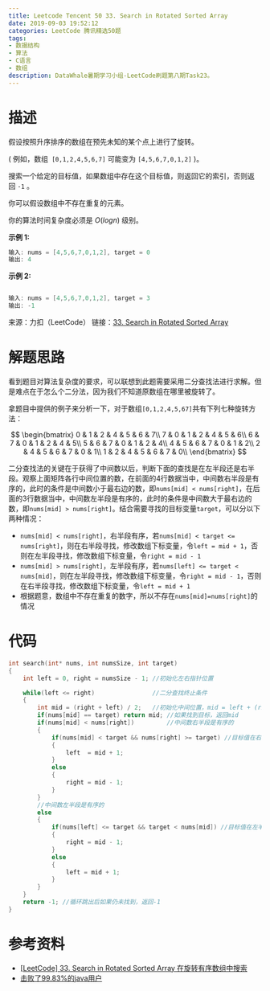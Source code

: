 ```yaml
---
title: Leetcode Tencent 50 33. Search in Rotated Sorted Array
date: 2019-09-03 19:52:12
categories: LeetCode 腾讯精选50题
tags:
- 数据结构
- 算法
- C语言
- 数组
description: DataWhale暑期学习小组-LeetCode刷题第八期Task23。
---
```


# 描述

假设按照升序排序的数组在预先未知的某个点上进行了旋转。

( 例如，数组` [0,1,2,4,5,6,7]` 可能变为 `[4,5,6,7,0,1,2]` )。

搜索一个给定的目标值，如果数组中存在这个目标值，则返回它的索引，否则返回 `-1` 。

你可以假设数组中不存在重复的元素。

你的算法时间复杂度必须是 $O(log n)$ 级别。

**示例 1:**

```c
输入: nums = [4,5,6,7,0,1,2], target = 0
输出: 4
```

**示例 2:**

```c

输入: nums = [4,5,6,7,0,1,2], target = 3
输出: -1
```

来源：力扣（LeetCode）
链接：[33. Search in Rotated Sorted Array](https://leetcode-cn.com/problems/search-in-rotated-sorted-array)

# 解题思路

看到题目对算法复杂度的要求，可以联想到此题需要采用二分查找法进行求解。但是难点在于怎么个二分法，因为我们不知道原数组在哪里被旋转了。

拿题目中提供的例子来分析一下，对于数组`[0,1,2,4,5,67]`共有下列七种旋转方法：

$$
\begin{bmatrix}
	0 & 1 & 2 & 4 & 5 & 6 & 7\\
    7 & 0 & 1 & 2 & 4 & 5 & 6\\
    6 & 7 & 0 & 1 & 2 & 4 & 5\\ 
    5 & 6 & 7 & 0 & 1 & 2 & 4\\
    4 & 5 & 6 & 7 & 0 & 1 & 2\\
    2 & 4 & 5 & 6 & 7 & 0 & 1\\
    1 & 2 & 4 & 5 & 6 & 7 & 0\\
\end{bmatrix}
$$

二分查找法的关键在于获得了中间数以后，判断下面的查找是在左半段还是右半段。观察上面矩阵各行中间位置的数，在前面的4行数据当中，中间数右半段是有序的，此时的条件是中间数小于最右边的数，即`nums[mid] < nums[right]`，在后面的3行数据当中，中间数左半段是有序的，此时的条件是中间数大于最右边的数，即`nums[mid] > nums[right]`。结合需要寻找的目标变量`target`，可以分以下两种情况：

- `nums[mid] < nums[right]`，右半段有序，若`nums[mid] < target <= nums[right]`，则在右半段寻找，修改数组下标变量，令`left = mid + 1`，否则在左半段寻找，修改数组下标变量，令`right = mid - 1`
- `nums[mid] > nums[right]`，左半段有序，若`nums[left] <= target < nums[mid]`，则在左半段寻找，修改数组下标变量，令`right = mid - 1`，否则在右半段寻找，修改数组下标变量，令`left = mid + 1`
- 根据题意，数组中不存在重复的数字，所以不存在`nums[mid]=nums[right]`的情况


# 代码


```c
int search(int* nums, int numsSize, int target)
{
    int left = 0, right = numsSize - 1; //初始化左右指针位置

    while(left <= right)                //二分查找终止条件
    {
        int mid = (right + left) / 2;   //初始化中间位置，mid = left + (right - left) / 2也可以
        if(nums[mid] == target) return mid; //如果找到目标，返回mid
        if(nums[mid] < nums[right])         //中间数右半段是有序的
        {
            if(nums[mid] < target && nums[right] >= target) //目标值在右半段
            {
                left  = mid + 1;
            }
            else
            {
                right = mid - 1;
            }
        }
        //中间数左半段是有序的
        else
        {
            if(nums[left] <= target && target < nums[mid]) //目标值在左半段
            {
                right = mid - 1;
            }
            else
            {
                left = mid + 1;
            }
        }
    }
    return -1; //循环跳出后如果仍未找到，返回-1
}
``` 




# 参考资料

- [[LeetCode] 33. Search in Rotated Sorted Array 在旋转有序数组中搜索](https://www.cnblogs.com/grandyang/p/4325648.html)
- [击败了99.83%的java用户](https://leetcode-cn.com/problems/search-in-rotated-sorted-array/solution/ji-bai-liao-9983de-javayong-hu-by-reedfan/)